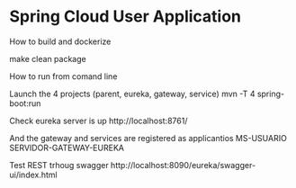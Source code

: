 # Spring Cloud User Application

How to build and dockerize

make clean package

How to run from comand line

Launch the 4 projects (parent, eureka, gateway, service)
mvn -T 4 spring-boot:run

Check eureka server is up 
http://localhost:8761/

And the gateway and services are registered as applicantios
MS-USUARIO
SERVIDOR-GATEWAY-EUREKA	

Test REST trhoug swagger
http://localhost:8090/eureka/swagger-ui/index.html
